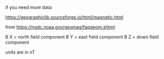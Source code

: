 if you need more data:

https://geographiclib.sourceforge.io/html/magnetic.html

from https://ngdc.noaa.gov/geomag/faqgeom.shtml:

B X = north field component
B Y = east field component
B Z = down field component

units are in nT
